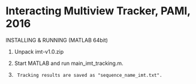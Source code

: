 # Interacting Multiview Tracker, PAMI,  2016
INSTALLING & RUNNING (MATLAB 64bit)
1.	Unpack imt-v1.0.zip

2.	Start MATLAB and run main_imt_tracking.m. 

3.      Tracking results are saved as "sequence_name_imt.txt". 
